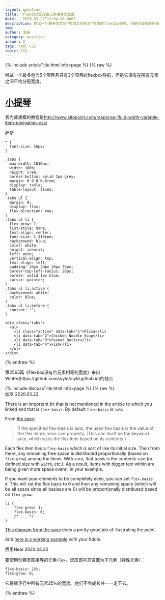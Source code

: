 ```yaml
---
layout: question
title:  Flexbox没有给元素相等的宽度
date:   2020-03-22T12:04:18.000Z
description: 尝试一个最多包含5个项目且只有3个项目的flexbox导航，但是它没有在所有元素之间平均分配宽度。小提琴我为此建模的教程是http //www.s...
img: 
author: 泡芙
category: question
answer: 2
tags: html CSS
topic: CSS
---
```

<div class="article-root">
  <div class="article">
    {% include articleTitle.html info=page %}
    {% raw %}
    <div class="article-content"><p><font style="vertical-align: inherit;"><font style="vertical-align: inherit;">尝试一个最多包含5个项目且只有3个项目的flexbox导航，但是它没有在所有元素之间平均分配宽度。</font></font></p>

<h1><a href="http://jsfiddle.net/2nY9N/1/" rel="noreferrer"><font style="vertical-align: inherit;"><font style="vertical-align: inherit;">小提琴</font></font></a></h1>

<p><font style="vertical-align: inherit;"><font style="vertical-align: inherit;">我为此建模的教程是</font></font><a href="http://www.sitepoint.com/responsive-fluid-width-variable-item-navigation-css/" rel="noreferrer"><font style="vertical-align: inherit;"><font style="vertical-align: inherit;">http://www.sitepoint.com/response-fluid-width-variable-item-navigation-css/</font></font></a></p>

<p><font style="vertical-align: inherit;"><font style="vertical-align: inherit;">萨斯</font></font></p>

<p></p><div class="snippet" data-lang="js" data-hide="false" data-console="true" data-babel="false">
<div class="snippet-code">
<pre class="snippet-code-css lang-css prettyprint-override"><code>* {<font></font>
  font-size: 16px;<font></font>
}<font></font>
<font></font>
.tabs {<font></font>
  max-width: 1010px;<font></font>
  width: 100%;<font></font>
  height: 5rem;<font></font>
  border-bottom: solid 1px grey;<font></font>
  margin: 0 0 0 6.5rem;<font></font>
  display: table;<font></font>
  table-layout: fixed;<font></font>
}<font></font>
.tabs ul {<font></font>
  margin: 0;<font></font>
  display: flex;<font></font>
  flex-direction: row;<font></font>
}<font></font>
.tabs ul li {<font></font>
  flex-grow: 1;<font></font>
  list-style: none;<font></font>
  text-align: center;<font></font>
  font-size: 1.313rem;<font></font>
  background: blue;<font></font>
  color: white;<font></font>
  height: inherit;<font></font>
  left: auto;<font></font>
  vertical-align: top;<font></font>
  text-align: left;<font></font>
  padding: 20px 20px 20px 70px;<font></font>
  border-top-left-radius: 20px;<font></font>
  border: solid 1px blue;<font></font>
  cursor: pointer;<font></font>
}<font></font>
.tabs ul li.active {<font></font>
  background: white;<font></font>
  color: blue;<font></font>
}<font></font>
.tabs ul li:before {<font></font>
  content: "";<font></font>
}</code></pre>
<pre class="snippet-code-html lang-html prettyprint-override"><code>&lt;div class="tabs"&gt;<font></font>
  &lt;ul&gt;<font></font>
    &lt;li class="active" data-tab="1"&gt;Pizza&lt;/li&gt;<font></font>
    &lt;li data-tab="2"&gt;Chicken Noodle Soup&lt;/li&gt;<font></font>
    &lt;li data-tab="3"&gt;Peanut Butter&lt;/li&gt;<font></font>
    &lt;li data-tab="4"&gt;Fish&lt;/li&gt;<font></font>
  &lt;/ul&gt;<font></font>
&lt;/div&gt;</code></pre>
</div>
</div>
<p></p></div>
    {% endraw %}
  </div>
  <p class="winter_mark">第2565篇《Flexbox没有给元素相等的宽度》来自Winter(https://github.com/aiyld/aiyld.github.io)的站点</p>
  <div class="discuss-wrapper">
    {% include discussTitle.html info=page %}
    {% raw %}
    <div class="discuss-list">
    <div class="discuss-item">
        <div class="discuss-parent">
          <div class="discuss-meta">
            <span class="discuss-user">伽罗</span>
            <span class="discuss-time">2020.03.22</span>
          </div>
          <div class="discuss-comment"><p>There is an important bit that is not mentioned in the article to which you linked and that is <code>flex-basis</code>.  By default <code>flex-basis</code> is <code>auto</code>.  </p>

<p>From <a href="http://www.w3.org/TR/css3-flexbox/#flex-property" rel="noreferrer">the spec</a>:</p>

<blockquote>
  <p>If the specified flex-basis is auto, the used flex basis is the value of the flex item’s main size property. (This can itself be the keyword auto, which sizes the flex item based on its contents.) </p>
</blockquote>

<p>Each flex item has a <code>flex-basis</code> which is sort of like its initial size.  Then from there, any remaining free space is distributed proportionally (based on <code>flex-grow</code>) among the items.  With <code>auto</code>, that basis is the contents size (or defined size with <code>width</code>, etc.).  As a result, items with bigger text within are being given more space overall in your example.</p>

<p>If you want your elements to be completely even, you can set <code>flex-basis: 0</code>.  This will set the flex basis to 0 and then any remaining space (which will be all space since all basises are 0) will be proportionally distributed based on <code>flex-grow</code>.</p>

<pre><code>li {<font></font>
    flex-grow: 1;<font></font>
    flex-basis: 0;<font></font>
    /* ... */<font></font>
}<font></font>
</code></pre>

<p><a href="http://www.w3.org/TR/css3-flexbox/images/rel-vs-abs-flex.svg" rel="noreferrer">This diagram from the spec</a> does a pretty good job of illustrating the point.</p>

<p>And <a href="http://jsfiddle.net/2nY9N/3/" rel="noreferrer">here is a working example</a> with your fiddle.</p></div>
        </div></div><div class="discuss-item">
        <div class="discuss-parent">
          <div class="discuss-meta">
            <span class="discuss-user">西里Near</span>
            <span class="discuss-time">2020.03.22</span>
          </div>
          <div class="discuss-comment"><p><font style="vertical-align: inherit;"><font style="vertical-align: inherit;">要使用创建宽度相等的元素</font></font><code>Flex</code><font style="vertical-align: inherit;"><font style="vertical-align: inherit;">，您应该将其设置为子元素（弹性元素）：</font></font></p>

<pre><code>flex-basis: 25%;<font></font>
flex-grow: 0;<font></font>
</code></pre>

<p><font style="vertical-align: inherit;"><font style="vertical-align: inherit;">它将赋予行中所有元素25％的宽度。</font><font style="vertical-align: inherit;">他们不会成长并一一走下去。</font></font></p></div>
        </div></div>
    </div>
    {% endraw %}
  </div>
<div>

